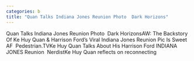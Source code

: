 ```yaml
---
categories: b
title: "Quan Talks Indiana Jones Reunion Photo  Dark Horizons"
---
```

Quan Talks Indiana Jones Reunion Photo&nbsp;&nbsp;Dark HorizonsAW: The Backstory Of Ke Huy Quan & Harrison Ford’s Viral Indiana Jones Reunion Pic Is Sweet AF&nbsp;&nbsp;Pedestrian.TVKe Huy Quan Talks About His Harrison Ford INDIANA JONES Reunion&nbsp;&nbsp;NerdistKe Huy Quan reflects on reconnecting